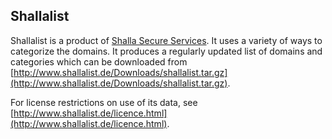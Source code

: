 ## Shallalist

Shallalist is a product of [Shalla Secure Services](http://www.shallalist.de/). It uses a variety of ways to categorize the domains. It produces a regularly updated list of domains and categories which can be downloaded from [http://www.shallalist.de/Downloads/shallalist.tar.gz](http://www.shallalist.de/Downloads/shallalist.tar.gz).

For license restrictions on use of its data, see [http://www.shallalist.de/licence.html](http://www.shallalist.de/licence.html).